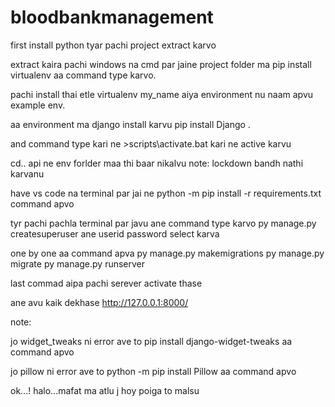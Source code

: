 # bloodbankmanagement

first install python
tyar pachi project extract karvo 

extract kaira pachi windows na cmd par jaine project folder ma pip install virtualenv aa command type karvo.

pachi install thai etle virtualenv my_name aiya environment nu naam apvu example env.

aa environment ma django install karvu pip install Django . 

and command type kari ne >scripts\activate.bat kari ne active karvu 

cd.. api ne env forlder maa thi baar nikalvu note: lockdown bandh nathi karvanu

have vs code na terminal par jai ne python -m pip install -r requirements.txt command apvo 

tyr pachi pachla terminal par javu ane command type karvo py manage.py createsuperuser ane userid password select karva 

one by one aa command apva py manage.py makemigrations
py manage.py migrate
py manage.py runserver

last commad aipa pachi serever activate thase 

ane avu kaik dekhase http://127.0.0.1:8000/ 

note:

jo widget_tweaks ni error ave to pip install django-widget-tweaks aa command apvo

jo pillow ni error ave to python -m pip install Pillow aa command apvo

ok...! halo...mafat ma atlu j hoy poiga to malsu 

